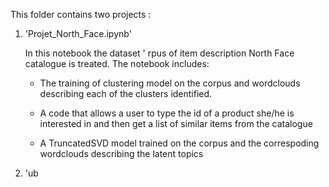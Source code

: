 
This folder contains two projects :

1. 'Projet_North_Face.ipynb'

   In this notebook the dataset '
rpus of item description North Face catalogue is treated. The notebook includes:

   -   The training of clustering model on the corpus and wordclouds describing each of the clusters identified.
     
   -   A code that allows a user to type the id of a product she/he is interested in and then get a list of similar items from the catalogue
     
   -  A TruncatedSVD model trained on the corpus and the correspoding wordclouds describing the latent topics
  
2. 'ub
